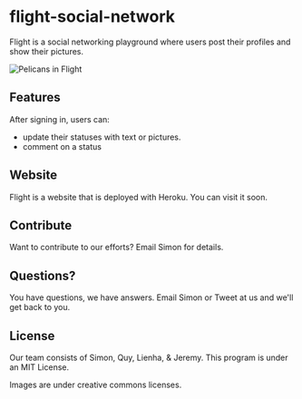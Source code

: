 flight-social-network
=====================

Flight is a social networking playground where users post their profiles and show their pictures.

![Pelicans in Flight](http://openclipart.org/image/800px/svg_to_png/190060/pelicans-in-flight.png)

## Features

After signing in, users can:
- update their statuses with text or pictures.
- comment on a status

## Website

Flight is a website that is deployed with Heroku. You can visit it soon.

## Contribute

Want to contribute to our efforts? Email Simon for details.

## Questions?

You have questions, we have answers. Email Simon or Tweet at us and we'll get back to you.

## License

Our team consists of Simon, Quy, Lienha, & Jeremy. This program is under an MIT License.

Images are under creative commons licenses.
